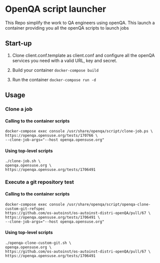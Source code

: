 # OpenQA script launcher

This Repo simplify the work to QA engineers using openQA. 
This launch a container providing you all the openQA scripts
to launch jobs

## Start-up

1. Clone client.conf.template as client.conf and configure all the openQA services you need with a valid URL, key and secret.

2. Build your container ```docker-compose build```

3. Run the container ```docker-compose run -d```

## Usage

### Clone a job

#### Calling to the container scripts

```
docker-compose exec console /usr/share/openqa/script/clone-job.ps \
https://openqa.opensuse.org/tests/170766 \
--clone-job-args="--host openqa.opensuse.org"
```

#### Using top-level scripts

```
./clone-job.sh \
openqa.opensuse.org \
https://openqa.opensuse.org/tests/1706491
```

### Execute a git repository test

#### Calling to the container scripts

```
docker-compose exec console /usr/share/openqa/script/openqa-clone-custom-git-refspec 
https://github.com/os-autoinst/os-autoinst-distri-openQA/pull/67 \
https://openqa.opensuse.org/tests/1706491 \
--clone-job-args="--host openqa.opensuse.org"
```

#### Using top-level scripts

```
./openqa-clone-custom-git.sh \
openqa.opensuse.org \
https://github.com/os-autoinst/os-autoinst-distri-openQA/pull/67 \
https://openqa.opensuse.org/tests/1706491
```
